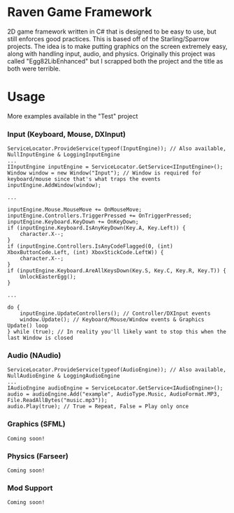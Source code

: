 # Raven Game Framework
2D game framework written in C# that is designed to be easy to use, but still enforces good practices.
This is based off of the Starling/Sparrow projects. The idea is to make putting graphics on the screen extremely easy, along with handling input, audio, and physics.
Originally this project was called "Egg82LibEnhanced" but I scrapped both the project and the title as both were terrible.

# Usage
More examples available in the "Test" project
### Input (Keyboard, Mouse, DXInput)
```CSharp
ServiceLocator.ProvideService(typeof(InputEngine)); // Also available, NullInputEngine & LoggingInputEngine
...
IInputEngine inputEngine = ServiceLocator.GetService<IInputEngine>();
Window window = new Window("Input"); // Window is required for keyboard/mouse since that's what traps the events
inputEngine.AddWindow(window);

...

inputEngine.Mouse.MouseMove += OnMouseMove;
inputEngine.Controllers.TriggerPressed += OnTriggerPressed;
inputEngine.Keyboard.KeyDown += OnKeyDown;
if (inputEngine.Keyboard.IsAnyKeyDown(Key.A, Key.Left)) {
    character.X--;
}
if (inputEngine.Controllers.IsAnyCodeFlagged(0, (int) XboxButtonCode.Left, (int) XboxStickCode.LeftW)) {
    character.X--;
}
if (inputEngine.Keyboard.AreAllKeysDown(Key.S, Key.C, Key.R, Key.T)) {
    UnlockEasterEgg();
}

...

do {
    inputEngine.UpdateControllers(); // Controller/DXInput events
    window.Update(); // Keyboard/Mouse/Window events & Graphics Update() loop
} while (true); // In reality you'll likely want to stop this when the last Window is closed
```
### Audio (NAudio)
```CSharp
ServiceLocator.ProvideService(typeof(AudioEngine)); // Also available, NullAudioEngine & LoggingAudioEngine
...
IAudioEngine audioEngine = ServiceLocator.GetService<IAudioEngine>();
audio = audioEngine.Add("example", AudioType.Music, AudioFormat.MP3, File.ReadAllBytes("music.mp3"));
audio.Play(true); // True = Repeat, False = Play only once
```
### Graphics (SFML)
```CSharp
Coming soon!
```
### Physics (Farseer)
```CSharp
Coming soon!
```
### Mod Support
```CSharp
Coming soon!
```